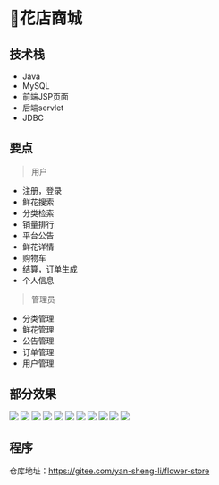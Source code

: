 # 🌷花店商城

<MyGlobalComponent />

## 技术栈
- Java
- MySQL
- 前端JSP页面
- 后端servlet
- JDBC

## 要点
> 用户

- 注册，登录
- 鲜花搜索
- 分类检索
- 销量排行
- 平台公告
- 鲜花详情
- 购物车
- 结算，订单生成
- 个人信息

> 管理员
- 分类管理
- 鲜花管理
- 公告管理
- 订单管理
- 用户管理

## 部分效果
![](http://cdn.qiniu.liyansheng.top/img/20240705152027.png)
![](http://cdn.qiniu.liyansheng.top/img/20240705152042.png)
![](http://cdn.qiniu.liyansheng.top/img/20240705152112.png)
![](http://cdn.qiniu.liyansheng.top/img/20240705152126.png)
![](http://cdn.qiniu.liyansheng.top/img/20240705152146.png)
![](http://cdn.qiniu.liyansheng.top/img/20240705152207.png)
![](http://cdn.qiniu.liyansheng.top/img/20240705152238.png)
![](http://cdn.qiniu.liyansheng.top/img/20240705152256.png)
![](http://cdn.qiniu.liyansheng.top/img/20240705152314.png)
![](http://cdn.qiniu.liyansheng.top/img/20240705152332.png)
![](http://cdn.qiniu.liyansheng.top/img/20240705152350.png)

## 程序

<PasswordProtected>

仓库地址：https://gitee.com/yan-sheng-li/flower-store

</PasswordProtected>